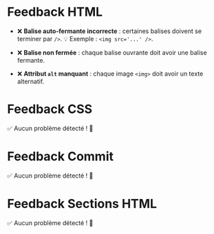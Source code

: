 # Feedback HTML

- ❌ **Balise auto-fermante incorrecte** : certaines balises doivent se terminer par `/>`. 💡 Exemple : `<img src='...' />`.

- ❌ **Balise non fermée** : chaque balise ouvrante doit avoir une balise fermante.

- ❌ **Attribut `alt` manquant** : chaque image `<img>` doit avoir un texte alternatif.



# Feedback CSS

✅ Aucun problème détecté ! 🎉


# Feedback Commit

✅ Aucun problème détecté ! 🎉


# Feedback Sections HTML

✅ Aucun problème détecté ! 🎉

